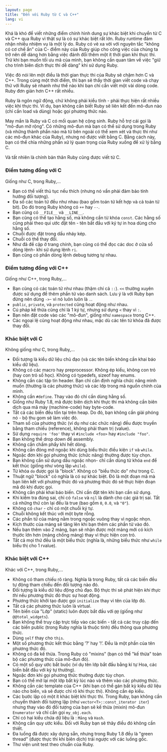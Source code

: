 ```yaml
---
layout: page
title: "Đến với Ruby từ C và C++"
lang: vi
---
```


Khá là khó để viết những điểm chính hình dung sự khác biệt khi chuyển
từ C và C++ qua Ruby vì thật sự là có sự khác biệt rất lớn.
Ruby runtime đảm nhận nhiều nhiệm vụ là một lý do. Ruby có vẻ
xa vời với nguyên tắc "không có cơ chế ẩn" của C- điểm này của Ruby giúp
cho công việc của chúng ta trở nên dễ dàng hơn bằng việc đánh đổi thêm một
ít thời gian khi thực thi. Trừ khi bạn muốn tối ưu mã của mình, bạn không cần quan
tâm về việc "giữ cho trình biên dịch thực thi dễ dàng" khi sử dụng Ruby.

Việc đó nói lên một điều là thời gian thực thi của Ruby sẽ chậm hơn
C và C++. Trong cùng một thời điểm, thì bạn sẽ thấy thời gian viết code
và chạy thử với Ruby sẽ nhanh như thế nào khi bạn chỉ cần viết một vài
dòng code. Ruby đơn giản hơn C++ rất nhiều.

Ruby là ngôn ngữ động, chứ không phải kiểu tĩnh - phải thực hiện rất nhiều
việc khi thực thi. Ví dụ, bạn không cần biết Ruby sẽ liên kết đến mô-đun nào
(chỉ cần load và dùng) hoặc gọi phương thức nào.

May mắn là Ruby và C có mối quan hệ cộng sinh. Ruby hỗ trợ cái gọi là
"mô-đun mở rộng". Có những mô-đun mà bạn có thể sử dụng trong Ruby (và
những thành phần nào mà từ bên ngoài có thể xem xét và thực thi như
các mô-đun khác của Ruby), nhưng nó được viết bằng C. Bằng cách này, bạn có
thể chỉa những phần xử lý quan trọng của Ruby xuống để xử lý bằng C.

Và tất nhiên là chính bản thân Ruby cũng được viết từ C.

### Điểm tương đồng với C

Giống như C, trong Ruby,...

* Bạn có thể viết thủ tục nếu thích (nhưng nó vẩn phải đảm bảo tính
  hướng đối tượng).
* Đa số các toán tử đều như nhau (bao gồm toán tử kết hợp và cả toán tử bit).
  Do đó trong Ruby không có `++` hay `--`.
* Bạn cũng có `__FILE__` và `__LINE__`.
* Bạn cũng có thể tạo hằng số, mà không cần từ khóa `const`. Các hằng số
  cũng phải theo qui ước đặt tên - tên bắt đầu với ký tự in hoa dùng cho
  hằng số.
* Chuỗi được đặt trong dấu nháy kép.
* Chuỗi có thể thay đổi.
* Như đã đề cập ở trang chính, bạn cũng có thể đọc các doc ở cửa sổ dòng
  lệnh- khi sử dụng lệnh `ri`.
* Bạn cũng có phần dòng lệnh debug tương tự nhau.

### Điểm tương đồng với C++

Giống như C++, trong Ruby,...

* Bạn cũng có các toán tử như nhau (thậm chí cả `::`). `<<` thường xuyên
  được sử dụng để thêm phần tử vào danh sách. Lưu ý là với Ruby bạn đừng
  nên dùng `->`- vì nó luôn luôn là `.`.
* `public`, `private`, và `protected` cũng hoạt động như nhau.
* Cú pháp kế thừa cũng chỉ là 1 ký tự, nhưng sử dụng `<` thay vì `:`.
* Bạn nên đặt code vào các "mô-đun", giống như `namespace` trong C++.
* Các ngoại lệ cũng hoạt động như nhau, mặc dù các tên từ khóa đã được
  thay đổi.

### Khác biệt với C

Không giống như C, trong Ruby,...

* Đối tượng là kiểu dữ liệu chủ đạo (và các tên biến không cần khai báo
  kiểu dữ liệu).
* Không có các macro hay preprocessor. Không ép kiểu, không con trỏ
  (hay con trỏ số học). Không có typedefs, sizeof hay enums.
* Không cần các tập tin header. Bạn chỉ cần định nghĩa chức năng mình
  muốn (thường là các phương thức) và các lớp trong mã nguồn chính của
  mình.
* Không cần `#define`. Thay vào đó chỉ cần dùng hằng số.
* Giống như Ruby 1.8, mã được biên dịch khi thực thi mà không cần biên
  dịch qua mã máy (machine-code) hay byte-code.
* Tất cả các biến đều tồn tại trên heap. Do đó, bạn không cần giải phóng
  nó - bộ thu gom sẽ làm việc đó.
* Tham số của phương thức (ví dụ như các chức năng) đều được truyền bằng
  tham chiếu (reference), không phải tham trị (value).
* Sử dụng `require 'foo'` thay vì `#include <foo>` hay `#include "foo"`.
* Bạn không thể drop down để assembly.
* Không cần chấm phẩy khi hết dòng.
* Không cần đóng mở ngoặc khi dùng biểu thức điều kiện `if` và `while`.
* Ngoặc đơn khi gọi phương thức (chức năng) thường được tùy chọn.
* Bạn không cần sử dụng dấu ngoặc nhọn- chỉ cần dùng từ khóa `end` để
  kết thúc (giống như vòng lặp `while`).
* Từ khóa `do` được gọi là "block". Không có "biểu thức do" như trong C.
* Thuật ngữ "block" có nghĩa là có sự khác biệt. Đó là một đoạn mã mà
  bạn liên kết với phương thức đó và phương thức đó sẽ thực hiện đoạn
  mã đó khi được gọi.
* Không cần phải khai báo biến. Chỉ cần đặt tên khi bạn cần sử dụng.
* Khi kiểm tra đúng sai, chỉ có `false` và `nil` là dành cho các
  giá trị sai. Tất cả những thứ còn lại đều là true (bao gồm `0`,
  `0.0`, và `"0"`).
* Không có `char` - chỉ có một chuỗi ký tự.
* Chuỗi không kết thúc với một byte rỗng.
* Các phần tử của mảng nằm trong ngoặc vuông thay vì ngoặc nhọn.
* Kích thước của mảng sẽ tăng lên khi bạn thêm các phần tử vào đó.
* Nếu bạn thêm vào 2 mảng, bạn sẽ nhận được một mảng mới có kích thước
 lớn hơn (mảng chồng mảng) thay vì thực hiện con trỏ.
* Tất cả mọi thứ đều là một biểu thức (nghĩa là, những biểu thức như
  `while` biểu thị cho 1 rvalue).

### Khác biệt với C++

Khác với C++, trong Ruby,...

* Không có tham chiếu rõ ràng. Nghĩa là trong Ruby, tất cả các biến đều
  tự động tham chiếu đến đối tượng nào đó.
* Đối tượng là kiểu dữ liệu *động* chủ đạo. Bộ thực thi sẽ phát hiện
  *khi thực thi* nếu phương thức đó thực sự hoạt động.
* Phương thức khởi tạo được gọi `initialize` thay vì tên của lớp đó.
* Tất cả các phương thức luôn là virtual.
* Tên biến của "Lớp" (static) luôn được bắt đầu với `@@` (giống
  như `@@total_widgets`).
* Bạn không thể truy cập trực tiếp vào các biến - tất cả các truy cập
  đến các biến public (trong Ruby nghĩa là thuộc tính) đều thông qua
  phương thức.
* Dùng `self` thay cho `this`.
* Một số phương thức kết thúc bằng ’?’ hay ’!’. Đều là một phần của
  tên phương thức đó.
* Không có đa kế thừa. Trong Ruby có "mixins" (bạn có thể "kế thừa" toàn
  bộ các phương thức của mô-đun đó).
* Có một số quy ước bắt buộc (ví dụ tên lớp bắt đầu bằng kí tự Hoa,
  các biến bắt đầu với ký tự thường).
* Ngoặc đơn khi gọi phương thức thường được tùy chọn.
* Bạn có thể mở lại một lớp bất kỳ lúc nào và thêm vào các phương thức.
* Không cần các template của C++ (khi bạn có thể gán bất kỳ kiểu dữ liệu
  nào cho biến, và sẽ được chỉ rõ khi thực thi). Không cần ép kiểu.
* Các bước lặp có một ít khác biệt khi thực thi. Trong Ruby, bạn không
  cần chuyển thành đối tượng lặp (như `vector<T>::const_iterator iter`)
  nhưng thay vào đó đối tượng của bạn sẽ kế thừa (mixin) mô-đun `Enumerator`
  và chỉ cần gọi `my_obj.each`.
* Chỉ có hai kiểu chứa dữ liệu là : `Mảng` và `Hash`.
* Không cần quy ước kiểu. Đối với Ruby bạn sẽ thây điều đó không cần thiết.
* Đa luồng đã được xây dựng sẵn, nhưng trong Ruby 1.8 đều là "green thread"
  (được thực thi khi biên dịch) trái ngược với các luồng gốc.
* Thư viện unit test theo chuẩn của Ruby.

